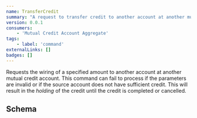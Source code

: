 ```yaml
---
name: TransferCredit
summary: "A request to transfer credit to another account at another mutualcredit"
version: 0.0.1
consumers:
    - 'Mutual Credit Account Aggregate'
tags:
    - label: 'command'
externalLinks: []
badges: []
---
```

Requests the wiring of a specified amount to another account at another mutual credit account. This command can fail to process if the parameters are invalid or if the source account does not have sufficient credit. This will result in the _holding_ of the credit until the credit is completed or cancelled.

<Mermaid />

## Schema
<SchemaViewer />